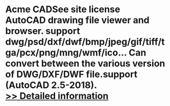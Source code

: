 # Acme CADSee site license<br />AutoCAD drawing file viewer and browser. support dwg/psd/dxf/dwf/bmp/jpeg/gif/tiff/tga/pcx/png/mng/wmf/ico... Can convert between the various version of DWG/DXF/DWF file.support (AutoCAD 2.5-2018).<br />[>> Detailed information](https://secure.shareit.com/shareit/product.html?productid=300747900&affiliateid=200057808)